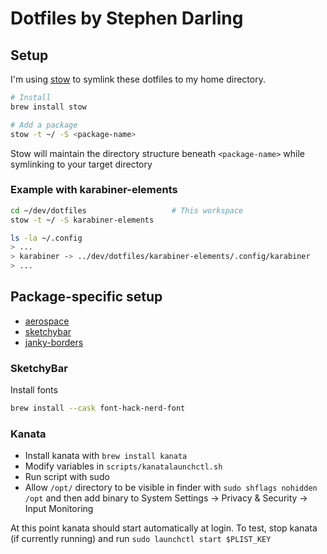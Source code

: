 # Dotfiles by Stephen Darling

## Setup

I'm using [stow](https://medium.com/quick-programming/managing-dotfiles-with-gnu-stow-9b04c155ebad) to symlink these dotfiles to my home directory.

```sh
# Install
brew install stow

# Add a package
stow -t ~/ -S <package-name>
```

Stow will maintain the directory structure beneath `<package-name>` while symlinking to your target directory

### Example with karabiner-elements

```sh
cd ~/dev/dotfiles                   # This workspace
stow -t ~/ -S karabiner-elements

ls -la ~/.config
> ...
> karabiner -> ../dev/dotfiles/karabiner-elements/.config/karabiner
> ...
```

## Package-specific setup

- [aerospace](https://nikitabobko.github.io/AeroSpace/guide)
- [sketchybar](https://github.com/FelixKratz/SketchyBar)
- [janky-borders](https://github.com/FelixKratz/JankyBorders)

### SketchyBar

Install fonts

```sh
brew install --cask font-hack-nerd-font
```

### Kanata

- Install kanata with `brew install kanata`
- Modify variables in `scripts/kanatalaunchctl.sh`
- Run script with sudo
- Allow `/opt/` directory to be visible in finder with `sudo shflags nohidden /opt` and then add binary to System Settings -> Privacy & Security -> Input Monitoring

At this point kanata should start automatically at login. To test, stop kanata (if currently running) and run `sudo launchctl start $PLIST_KEY`